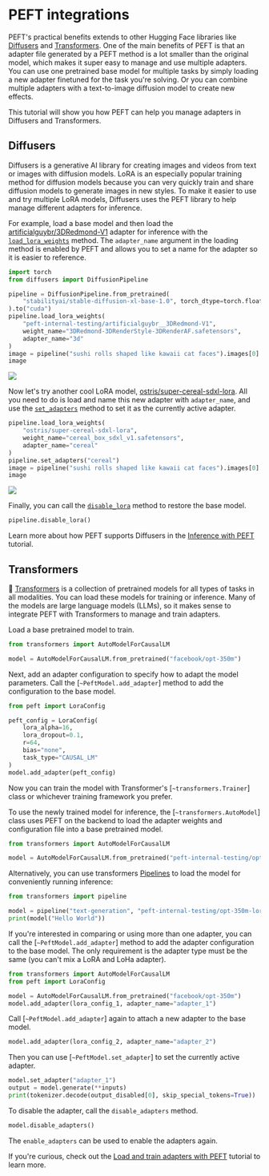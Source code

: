 <!--Copyright 2023 The HuggingFace Team. All rights reserved.

Licensed under the Apache License, Version 2.0 (the "License"); you may not use this file except in compliance with
the License. You may obtain a copy of the License at

http://www.apache.org/licenses/LICENSE-2.0

Unless required by applicable law or agreed to in writing, software distributed under the License is distributed on
an "AS IS" BASIS, WITHOUT WARRANTIES OR CONDITIONS OF ANY KIND, either express or implied. See the License for the
specific language governing permissions and limitations under the License.

⚠️ Note that this file is in Markdown but contain specific syntax for our doc-builder (similar to MDX) that may not be
rendered properly in your Markdown viewer.

-->

# PEFT integrations

PEFT's practical benefits extends to other Hugging Face libraries like [Diffusers](https://hf.co/docs/diffusers) and [Transformers](https://hf.co/docs/transformers). One of the main benefits of PEFT is that an adapter file generated by a PEFT method is a lot smaller than the original model, which makes it super easy to manage and use multiple adapters. You can use one pretrained base model for multiple tasks by simply loading a new adapter finetuned for the task you're solving. Or you can combine multiple adapters with a text-to-image diffusion model to create new effects.

This tutorial will show you how PEFT can help you manage adapters in Diffusers and Transformers.

## Diffusers

Diffusers is a generative AI library for creating images and videos from text or images with diffusion models. LoRA is an especially popular training method for diffusion models because you can very quickly train and share diffusion models to generate images in new styles. To make it easier to use and try multiple LoRA models, Diffusers uses the PEFT library to help manage different adapters for inference.

For example, load a base model and then load the [artificialguybr/3DRedmond-V1](https://huggingface.co/artificialguybr/3DRedmond-V1) adapter for inference with the [`load_lora_weights`](https://huggingface.co/docs/diffusers/v0.24.0/en/api/loaders/lora#diffusers.loaders.LoraLoaderMixin.load_lora_weights) method. The `adapter_name` argument in the loading method is enabled by PEFT and allows you to set a name for the adapter so it is easier to reference.

```py
import torch
from diffusers import DiffusionPipeline

pipeline = DiffusionPipeline.from_pretrained(
    "stabilityai/stable-diffusion-xl-base-1.0", torch_dtype=torch.float16
).to("cuda")
pipeline.load_lora_weights(
    "peft-internal-testing/artificialguybr__3DRedmond-V1", 
    weight_name="3DRedmond-3DRenderStyle-3DRenderAF.safetensors", 
    adapter_name="3d"
)
image = pipeline("sushi rolls shaped like kawaii cat faces").images[0]
image
```

<div class="flex justify-center">
    <img src="https://huggingface.co/datasets/ybelkada/documentation-images/resolve/main/test-lora-diffusers.png"/>
</div>

Now let's try another cool LoRA model, [ostris/super-cereal-sdxl-lora](https://huggingface.co/ostris/super-cereal-sdxl-lora). All you need to do is load and name this new adapter with `adapter_name`, and use the [`set_adapters`](https://huggingface.co/docs/diffusers/api/loaders/unet#diffusers.loaders.UNet2DConditionLoadersMixin.set_adapters) method to set it as the currently active adapter.

```py
pipeline.load_lora_weights(
    "ostris/super-cereal-sdxl-lora", 
    weight_name="cereal_box_sdxl_v1.safetensors", 
    adapter_name="cereal"
)
pipeline.set_adapters("cereal")
image = pipeline("sushi rolls shaped like kawaii cat faces").images[0]
image
```

<div class="flex justify-center">
    <img src="https://huggingface.co/datasets/ybelkada/documentation-images/resolve/main/test-lora-diffusers-2.png"/>
</div>

Finally, you can call the [`disable_lora`](https://huggingface.co/docs/diffusers/api/loaders/unet#diffusers.loaders.UNet2DConditionLoadersMixin.disable_lora) method to restore the base model.

```py
pipeline.disable_lora()
```

Learn more about how PEFT supports Diffusers in the [Inference with PEFT](https://huggingface.co/docs/diffusers/tutorials/using_peft_for_inference) tutorial.

## Transformers

🤗 [Transformers](https://hf.co/docs/transformers) is a collection of pretrained models for all types of tasks in all modalities. You can load these models for training or inference. Many of the models are large language models (LLMs), so it makes sense to integrate PEFT with Transformers to manage and train adapters.

Load a base pretrained model to train.

```py
from transformers import AutoModelForCausalLM

model = AutoModelForCausalLM.from_pretrained("facebook/opt-350m")
```

Next, add an adapter configuration to specify how to adapt the model parameters. Call the [`~PeftModel.add_adapter`] method to add the configuration to the base model.

```py
from peft import LoraConfig

peft_config = LoraConfig(
    lora_alpha=16,
    lora_dropout=0.1,
    r=64,
    bias="none",
    task_type="CAUSAL_LM"
)
model.add_adapter(peft_config)
```

Now you can train the model with Transformer's [`~transformers.Trainer`] class or whichever training framework you prefer.

To use the newly trained model for inference, the [`~transformers.AutoModel`] class uses PEFT on the backend to load the adapter weights and configuration file into a base pretrained model.

```py
from transformers import AutoModelForCausalLM

model = AutoModelForCausalLM.from_pretrained("peft-internal-testing/opt-350m-lora")
```

Alternatively, you can use transformers [Pipelines](https://huggingface.co/docs/transformers/en/main_classes/pipelines) to load the model for conveniently running inference:

```py
from transformers import pipeline

model = pipeline("text-generation", "peft-internal-testing/opt-350m-lora")
print(model("Hello World"))
```

If you're interested in comparing or using more than one adapter, you can call the [`~PeftModel.add_adapter`] method to add the adapter configuration to the base model. The only requirement is the adapter type must be the same (you can't mix a LoRA and LoHa adapter).

```py
from transformers import AutoModelForCausalLM
from peft import LoraConfig

model = AutoModelForCausalLM.from_pretrained("facebook/opt-350m")
model.add_adapter(lora_config_1, adapter_name="adapter_1")
```

Call [`~PeftModel.add_adapter`] again to attach a new adapter to the base model.

```py
model.add_adapter(lora_config_2, adapter_name="adapter_2")
```

Then you can use [`~PeftModel.set_adapter`] to set the currently active adapter.

```py
model.set_adapter("adapter_1")
output = model.generate(**inputs)
print(tokenizer.decode(output_disabled[0], skip_special_tokens=True))
```

To disable the adapter, call the `disable_adapters` method.

```py
model.disable_adapters()
```

The `enable_adapters` can be used to enable the adapters again.

If you're curious, check out the [Load and train adapters with PEFT](https://huggingface.co/docs/transformers/main/peft) tutorial to learn more.
